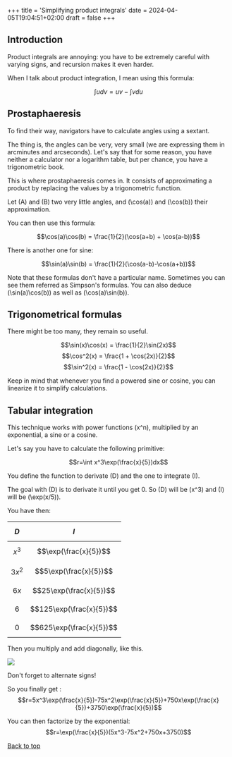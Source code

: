 +++
title = 'Simplifying product integrals'
date = 2024-04-05T19:04:51+02:00
draft = false
+++

## Introduction

Product integrals are annoying: you have to be extremely careful with varying signs, and recursion makes it even harder.

When I talk about product integration, I mean using this formula:

$$\int{udv}=uv-\int{vdu}$$

## Prostaphaeresis

To find their way, navigators have to calculate angles using a sextant. 

The thing is, the angles can be very, very small (we are expressing them in arcminutes and arcseconds). Let's say that for some reason, you have neither a calculator nor a logarithm table, but per chance, you have a trigonometric book.

This is where prostaphaeresis comes in. It consists of approximating a product by replacing the values by a trigonometric function.

Let \(A\) and \(B\) two very little angles, and \(\cos(a)\) and \(\cos(b)\) their approximation.

You can then use this formula:

$$\cos(a)\cos(b) = \frac{1}{2}(\cos(a+b) + \cos(a-b))$$

There is another one for sine:

$$\sin(a)\sin(b) = \frac{1}{2}(\cos(a-b)-\cos(a+b))$$

Note that these formulas don't have a particular name. Sometimes you can see them referred as Simpson's formulas.
You can also deduce \(\sin(a)\cos(b)\) as well as \(\cos(a)\sin(b)\).

## Trigonometrical formulas

There might be too many, they remain so useful.

$$\sin(x)\cos(x) = \frac{1}{2}\sin(2x)$$
$$\cos^2(x) = \frac{1 + \cos(2x)}{2}$$
$$\sin^2(x) = \frac{1 - \cos(2x)}{2}$$

Keep in mind that whenever you find a powered sine or cosine, you can linearize it to simplify calculations.

## Tabular integration

This technique works with power functions \(x^n\), multiplied by an exponential, a sine or a cosine.

Let's say you have to calculate the following primitive:

$$r=\int x^3\exp(\frac{x}{5})dx$$

You define the function to derivate \(D\) and the one to integrate \(I\).

The goal with \(D\) is to derivate it until you get 0. So \(D\) will be \(x^3\) and \(I\) will be \(\exp(x/5)\).

You have then:

| $$D$$ | $$I$$ |
| :-: | :-: |
| $$x^3$$ | $$\exp(\frac{x}{5})$$ |
| $$3x^2$$ | $$5\exp(\frac{x}{5})$$ |
| $$6x$$ | $$25\exp(\frac{x}{5})$$ |
| $$6$$ | $$125\exp(\frac{x}{5})$$ |
| $$0$$ | $$625\exp(\frac{x}{5})$$ |

Then you multiply and add diagonally, like this.

![](/images/product-integrals/tabular.png)

Don't forget to alternate signs!

So you finally get :
$$r=5x^3\exp(\frac{x}{5})-75x^2\exp(\frac{x}{5})+750x\exp(\frac{x}{5})+3750\exp(\frac{x}{5})$$

You can then factorize by the exponential:
$$r=\exp(\frac{x}{5})(5x^3-75x^2+750x+3750)$$

[Back to top](#introduction)
